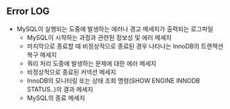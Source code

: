 ## Error LOG
- MySQL이 실행되는 도중에 발생하는 에러나 경고 메세지가 출력되는 로그파일
  - MySQL이 시작하는 과정과 관련된 정보성 및 에러 메세지
  - 마지막으로 종료할 때 비정상적으로 종료된 경우 나타나는 InnoDB의 트랜잭션 복구 메세지
  - 쿼리 처리 도중에 발생하는 문제에 대한 에러 메세지
  - 비정상적으로 종료된 커넥션 메세지
  - InnoDB의 모니터링 또는 상태 조회 명령(SHOW ENGINE INNODB STATUS..)의 결과 메세지
  - MySQL의 종료 메세지